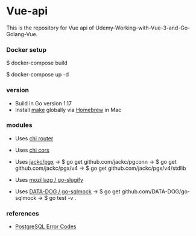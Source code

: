 # Vue-api

This is the repository for Vue api of Udemy-Working-with-Vue-3-and-Go-Golang-Vue.

### Docker setup
$ docker-compose build

$ docker-compose up -d

### version
- Build in Go version 1.17
- Install [make](https://www.gnu.org/software/make/manual/) globally via [Homebrew](https://brew.sh/) in Mac

### modules
- Uses [chi router](https://github.com/go-chi/chi)
- Uses [chi cors](https://github.com/go-chi/cors)
- Uses [jackc/pgx](https://github.com/jackc/pgx)
-> $ go get github.com/jackc/pgconn
-> $ go get github.com/jackc/pgx/v4
-> $ go get github.com/jackc/pgx/v4/stdlib

- Uses [mozillazg / go-slugify](https://github.com/mozillazg/go-slugify)
- Uses [DATA-DOG / go-sqlmock](https://github.com/DATA-DOG/go-sqlmock)
-> $ go get github.com/DATA-DOG/go-sqlmock
-> $ go test -v .

### references
- [PostgreSQL Error Codes](https://www.postgresql.org/docs/14/errcodes-appendix.html)